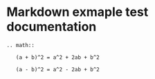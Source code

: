 # Markdown exmaple test documentation

```{eval-rst}
.. math::

   (a + b)^2 = a^2 + 2ab + b^2

   (a - b)^2 = a^2 - 2ab + b^2

```